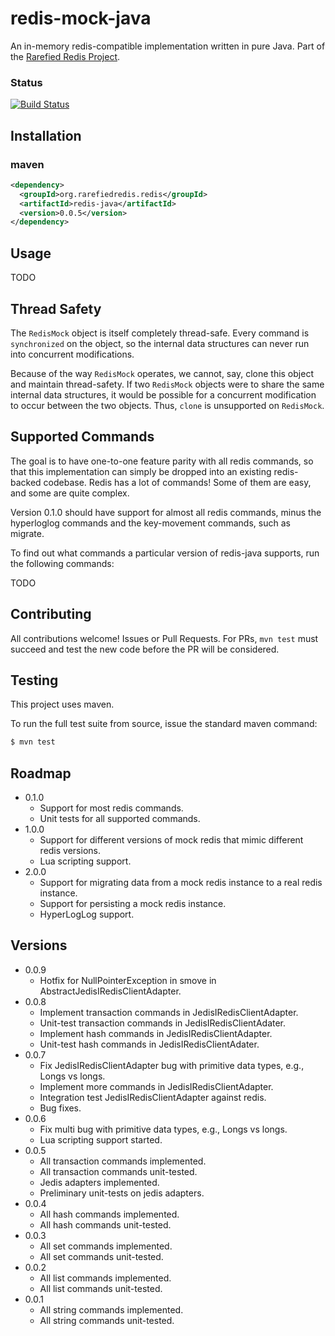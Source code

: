 # redis-mock-java
An in-memory redis-compatible implementation written in pure Java. Part of the [Rarefied Redis Project](http://wilkenstein.github.io/rarefied-redis/).

### Status
[![Build Status](https://travis-ci.org/wilkenstein/redis-mock-java.svg?branch=master)](https://travis-ci.org/wilkenstein/redis-mock-java)

## Installation

### maven

````xml
<dependency>
  <groupId>org.rarefiedredis.redis</groupId>
  <artifactId>redis-java</artifactId>
  <version>0.0.5</version>
</dependency>
````

## Usage

TODO

## Thread Safety

The `RedisMock` object is itself completely thread-safe. Every command is `synchronized` on
the object, so the internal data structures can never run into concurrent modifications.

Because of the way `RedisMock` operates, we cannot, say, clone this object and maintain thread-safety.
If two `RedisMock` objects were to share the same internal data structures, it would be possible
for a concurrent modification to occur between the two objects. Thus, `clone` is unsupported on
`RedisMock`.

## Supported Commands

The goal is to have one-to-one feature parity with all redis commands, so that this implementation can simply be dropped into an existing redis-backed codebase. Redis has a lot of commands! Some of them are easy, and some are quite complex.

Version 0.1.0 should have support for almost all redis commands, minus the hyperloglog commands and the key-movement commands, such as migrate.

To find out what commands a particular version of redis-java supports, run the following commands:

TODO

## Contributing

All contributions welcome! Issues or Pull Requests. For PRs, `mvn test` must
succeed and test the new code before the PR will be considered.

## Testing

This project uses maven.

To run the full test suite from source, issue the standard maven command:

````bash
$ mvn test
````

## Roadmap

* 0.1.0
  - Support for most redis commands.
  - Unit tests for all supported commands.
* 1.0.0
  - Support for different versions of mock redis that mimic different
    redis versions.
  - Lua scripting support.
* 2.0.0
  - Support for migrating data from a mock redis instance to a real
    redis instance.
  - Support for persisting a mock redis instance.
  - HyperLogLog support.

## Versions

* 0.0.9
  - Hotfix for NullPointerException in smove in AbstractJedisIRedisClientAdapter.
* 0.0.8
  - Implement transaction commands in JedisIRedisClientAdapter.
  - Unit-test transaction commands in JedisIRedisClientAdater.
  - Implement hash commands in JedisIRedisClientAdapter.
  - Unit-test hash commands in JedisIRedisClientAdater.
* 0.0.7
  - Fix JedisIRedisClientAdapter bug with primitive data types, e.g., Longs vs longs.
  - Implement more commands in JedisIRedisClientAdapter.
  - Integration test JedisIRedisClientAdapter against redis.
  - Bug fixes.
* 0.0.6
  - Fix multi bug with primitive data types, e.g., Longs vs longs.
  - Lua scripting support started.
* 0.0.5
  - All transaction commands implemented.
  - All transaction commands unit-tested.
  - Jedis adapters implemented.
  - Preliminary unit-tests on jedis adapters.
* 0.0.4
  - All hash commands implemented.
  - All hash commands unit-tested.
* 0.0.3
  - All set commands implemented.
  - All set commands unit-tested.
* 0.0.2
  - All list commands implemented.
  - All list commands unit-tested. 
* 0.0.1
  - All string commands implemented.
  - All string commands unit-tested.